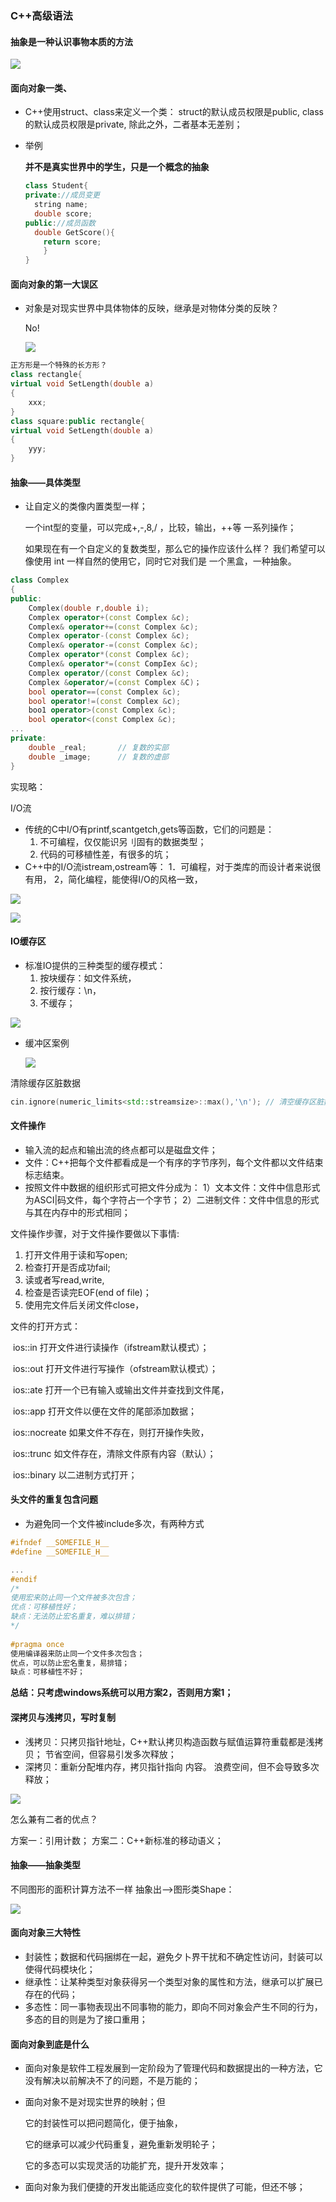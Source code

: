 ### C++高级语法

#### 抽象是一种认识事物本质的方法

![](../../../assets/img/2022-08-15/fast_21-31-21.png)

#### 面向对象一类、

* C++使用struct、class来定义一个类：
  struct的默认成员权限是public,
  class的默认成员权限是private,
  除此之外，二者基本无差别；

* 举例 

  **并不是真实世界中的学生，只是一个概念的抽象**

  ```c++
  class Student{
  private://成员变更
  	string name;
  	double score;
  public://成员函数
  	double GetScore(){
      return score;
      }
  }
  ```

#### 面向对象的第一大误区

* 对象是对现实世界中具体物体的反映，继承是对物体分类的反映？

  No!

  ![](../../../assets/img/2022-08-15/fast_21-35-57.png)

```c++
正方形是一个特殊的长方形？
class rectangle{
virtual void SetLength(double a)
{
    xxx;
}
class square:public rectangle{
virtual void SetLength(double a)
{ 
    yyy; 
}
```

#### 抽象——具体类型

* 让自定义的类像内置类型一样；

  一个int型的变量，可以完成+,-,8,/ ，比较，输出，++等
  一系列操作；

  

  如果现在有一个自定义的复数类型，那么它的操作应该什么样？
  我们希望可以像使用 int 一样自然的使用它，同时它对我们是
  一个黑盒，一种抽象。

```c++
class Complex
{
public:
    Complex(double r,double i);
    Complex operator+(const Complex &c);
    Complex& operator+=(const Complex &c);
    Complex operator-(const Complex &c);
    Complex& operator-=(const Complex &c);
    Complex operator*(const Complex &c);
    Complex& operator*=(const CompIex &c);
    Complex operator/(const Complex &c);
    Complex &operator/=(const Complex &C)；
    bool operator==(const Complex &c);
    bool operator!=(const Complex &c);
    boo1 operator>(const Complex &c);
    bool operator<(const Complex &c);
...
private:
    double _real;       // 复数的实部
    double _image;      // 复数的虚部
}
```

实现略：



I/O流

* 传统的C中I/O有printf,scantgetch,gets等函数，它们的问题是：
  1. 不可编程，仅仅能识另刂固有的数据类型；
  2. 代码的可移植性差，有很多的坑；
* C++中的I/O流istream,ostream等：
  1．可编程，对于类库的而设计者来说很有用，
  2，简化编程，能使得I/O的风格一致，

![](../../../assets/img/2022-08-15/fast_22-10-03.png)



![](../../../assets/img/2022-08-15/fast_22-10-53.png)



#### IO缓存区

* 标准IO提供的三种类型的缓存模式：
  1. 按块缓存：如文件系统，
  2. 按行缓存：\n，
  3. 不缓存；

![](../../../assets/img/2022-08-15/fast_22-12-51.png)

* 缓冲区案例

  ![](../../../assets/img/2022-08-15/fast_22-14-36.png)



清除缓存区脏数据

```c++
cin.ignore(numeric_limits<std::streamsize>::max(),'\n'); // 清空缓存区脏数据
```



#### 文件操作

* 输入流的起点和输出流的终点都可以是磁盘文件；
* 文件：C++把每个文件都看成是一个有序的字节序列，每个文件都以文件结束标志结束。
* 按照文件中数据的组织形式可把文件分成为：
  1）文本文件：文件中信息形式为ASCI|码文件，每个字符占一个字节；
  2）二进制文件：文件中信息的形式与其在内存中的形式相同；



文件操作步骤，对于文件操作要做以下事情:

1. 打开文件用于读和写open;
2. 检查打开是否成功fail;
3. 读或者写read,write,
4. 检查是否读完EOF(end of file)；
5. 使用完文件后关闭文件close，



文件的打开方式：

​	ios::in         打开文件进行读操作（ifstream默认模式）；

​	ios::out	  打开文件进行写操作（ofstream默认模式）；

​    ios::ate       打开一个已有输入或输出文件并查找到文件尾，

​	ios::app      打开文件以便在文件的尾部添加数据；

​    ios::nocreate   如果文件不存在，则打开操作失败，

​    ios::trunc    如文件存在，清除文件原有内容（默认）；

​    ios::binary   以二进制方式打开；



#### 头文件的重复包含问题

* 为避免同一个文件被include多次，有两种方式

```c++
#ifndef __SOMEFILE_H__
#define __SOMEFILE_H__

...
#endif
/*
使用宏来防止同一个文件被多次包含；
优点：可移植性好；
缺点：无法防止宏名重复，难以排错；
*/
    
#pragma once
使用编译器来防止同一个文件多次包含；
优点，可以防止宏名重复，易排错；
缺点：可移植性不好；
```

**总结：只考虑windows系统可以用方案2，否则用方案1；**



#### 深拷贝与浅拷贝，写时复制

* 浅拷贝：只拷贝指针地址，C++默认拷贝构造函数与赋值运算符重载都是浅拷贝；
  节省空间，但容易引发多次释放；
* 深拷贝：重新分配堆内存，拷贝指针指向
  内容。
  浪费空间，但不会导致多次释放； 

![](../../../assets/img/2022-08-15/fast_22-34-13.png)

怎么兼有二者的优点？

方案一：引用计数；
方案二：C++新标准的移动语义；



#### 抽象——抽象类型

不同图形的面积计算方法不一样 抽象出——>图形类Shape：

![](../../../assets/img/2022-08-15/fast_22-38-14.png)



#### 面向对象三大特性

* 封装性；数据和代码捆绑在一起，避免夕卜界干扰和不确定性访问，封装可以使得代码模块化；
* 继承性：让某种类型对象获得另一个类型对象的属性和方法，继承可以扩展已存在的代码；
* 多态性：同一事物表现出不同事物的能力，即向不同对象会产生不同的行为，多态的目的则是为了接口重用；



#### 面向对象到底是什么

* 面向对象是软件工程发展到一定阶段为了管理代码和数据提出的一种方法，它没有解决以前解决不了的问题，不是万能的；

* 面向对象不是对现实世界的映射；但

  它的封装性可以把问题简化，便于抽象，

  它的继承可以减少代码重复，避免重新发明轮子；

  它的多态可以实现灵活的功能扩充，提升开发效率；

* 面向对象为我们便捷的开发出能适应变化的软件提供了可能，但还不够；



![]()